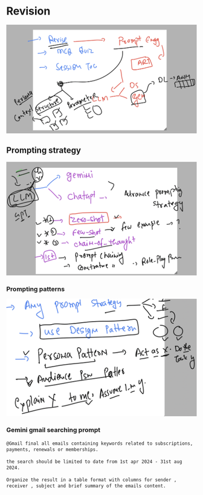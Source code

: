 # Revision 

<img src="rev1.png">

## Prompting strategy 

<img src="prompt1.png">

### Prompting patterns 

<img src="pattern.png">

### Gemini gmail searching prompt 

```
@Gmail final all emails containing keywords related to subscriptions, payments, renewals or memberships.

the search should be limited to date from 1st apr 2024 - 31st aug 2024. 

Organize the result in a table format with columns for sender , receiver , subject and brief summary of the emails content.
```

